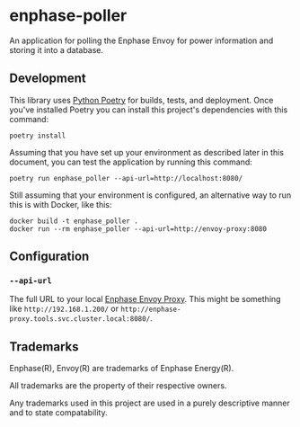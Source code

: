 # enphase-poller
An application for polling the Enphase Envoy for power information and storing it into a database.

## Development

This library uses [Python Poetry](https://python-poetry.org/) for builds, tests, and deployment. Once you've installed Poetry you can install this project's dependencies with this command:

```
poetry install
```

Assuming that you have set up your environment as described later in this document, you can test the application by running this command:

```
poetry run enphase_poller --api-url=http://localhost:8080/
```

Still assuming that your environment is configured, an alternative way to run this is with Docker, like this:

```
docker build -t enphase_poller .
docker run --rm enphase_poller --api-url=http://envoy-proxy:8080
```

## Configuration

### `--api-url`

The full URL to your local [Enphase Envoy Proxy](https://github.com/paullockaby/enphase-proxy). This might be something like `http://192.168.1.200/` or `http://enphase-proxy.tools.svc.cluster.local:8080/`.

## Trademarks

Enphase(R), Envoy(R) are trademarks of Enphase Energy(R).

All trademarks are the property of their respective owners.

Any trademarks used in this project are used in a purely descriptive manner and to state compatability.
